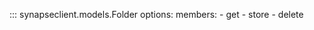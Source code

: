 ::: synapseclient.models.Folder
    options:
        members:
        - get
        - store
        - delete

